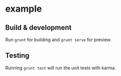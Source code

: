 # example

## Build & development

Run `grunt` for building and `grunt serve` for preview.

## Testing

Running `grunt test` will run the unit tests with karma.
